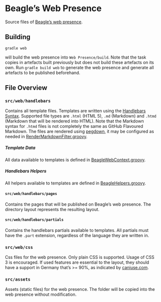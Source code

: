 # Beagle’s Web Presence
Source files of [Beagle’s web presence](http://beagle-pse.github.io/Beagle/).

## Building
```
gradle web
```
will build the web presence into `Web Presence/build`. Note that the task copies in artefacts built previously but does not build these artefacts on its own. Run `gradle build web` to generate the web presence and generate all artefacts to be published beforehand.

## File Overview

### `src/web/handlebars`
Contains all template files. Templates are written using the [Handlebars Syntax](http://handlebarsjs.com/). Supported file types are `.html` (HTML 5), `.md` (Markdown) and `.htmd` (Markdown that will be rendered into HTML). Note that the Markdown syntax for `.htmd` files is not completely the same as GitHub Flavoured Markdown. The files are rendered using [pegdown](https://github.com/sirthias/pegdown), it may be configured as needed in [RenderMarkdownFilter.groovy](../../buildSrc/src/main/groovy/web/RenderMarkdownFilter.groovy).

##### Template Data
All data available to templates is defined in [BeagleWebContext.groovy](../../buildSrc/src/main/groovy/web/BeagleWebContext.groovy).

##### Handlebars Helpers
All helpers available to templates are defined in [BeagleHelpers.groovy](../../buildSrc/src/main/groovy/web/BeagleHelpers.groovy).

#### `src/web/handlebars/pages`
Contains the pages that will be published on Beagle’s web presence. The directory layout represents the resulting layout.

#### `src/web/handlebars/partials`
Contains the handlebars partials available to templates. All partials must have the `.part` extension, regardless of the language they are written in. 

### `src/web/css`
Css files for the web presence. Only plain CSS is supported. Usage of CSS 3 is encouraged. If used features are essential to the layout, they should have a support in Germany that’s >= 90%, as indicated by [caniuse.com](http://caniuse.com/).

### `src/assets`
Assets (static files) for the web presence. The folder will be copied into the web presence without modification.

